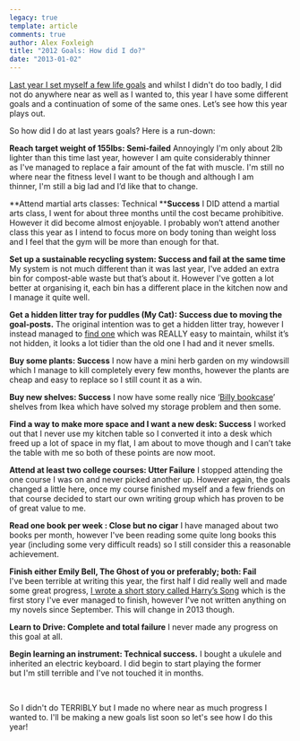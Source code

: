 ```yaml
---
legacy: true 
template: article 
comments: true 
author: Alex Foxleigh
title: "2012 Goals: How did I do?"
date: "2013-01-02"
---
```


[Last year I set myself a few life goals](http://lxword.com/2012/01/2012-not-the-end-the-beginning/ "2012: Not the end, the beginning!") and whilst I didn't do too badly, I did not do anywhere near as well as I wanted to, this year I have some different goals and a continuation of some of the same ones. Let’s see how this year plays out.

So how did I do at last years goals? Here is a run-down:

**Reach target weight of 155lbs: Semi-failed** Annoyingly I'm only about 2lb lighter than this time last year, however I am quite considerably thinner as I've managed to replace a fair amount of the fat with muscle. I'm still no where near the fitness level I want to be though and although I am thinner, I'm still a big lad and I’d like that to change.

**Attend martial arts classes: Technical ****Success** I DID attend a martial arts class, I went for about three months until the cost became prohibitive. However it did become almost enjoyable. I probably won’t attend another class this year as I intend to focus more on body toning than weight loss and I feel that the gym will be more than enough for that.

**Set up a sustainable recycling system: Success and fail at the same time** My system is not much different than it was last year, I've added an extra bin for compost-able waste but that’s about it. However I've gotten a lot better at organising it, each bin has a different place in the kitchen now and I manage it quite well.

**Get a hidden litter tray for puddles (My Cat): Success due to moving the goal-posts.** The original intention was to get a hidden litter tray, however I instead managed to [find one](http://www.amazon.co.uk/Omega-Paw-Rolln-Cleaning-Litter/dp/B0002DK2DU/ref=sr_1_16?ie=UTF8&qid=1357133539&sr=8-16) which was REALLY easy to maintain, whilst it’s not hidden, it looks a lot tidier than the old one I had and it never smells.

**Buy some plants: Success** I now have a mini herb garden on my windowsill which I manage to kill completely every few months, however the plants are cheap and easy to replace so I still count it as a win.

**Buy new shelves: Success** I now have some really nice ‘[Billy bookcase](http://www.ikea.com/gb/en/catalog/products/S79893865/#/S49858180)’ shelves from Ikea which have solved my storage problem and then some.

**Find a way to make more space and I want a new desk: Success** I worked out that I never use my kitchen table so I converted it into a desk which freed up a lot of space in my flat, I am about to move though and I can’t take the table with me so both of these points are now moot.

**Attend at least two college courses: Utter Failure** I stopped attending the one course I was on and never picked another up. However again, the goals changed a little here, once my course finished myself and a few friends on that course decided to start our own writing group which has proven to be of great value to me.

**Read one book per week : Close but no cigar** I have managed about two books per month, however I've been reading some quite long books this year (including some very difficult reads) so I still consider this a reasonable achievement.

**Finish either Emily Bell, The Ghost of you or preferably; both: Fail** I've been terrible at writing this year, the first half I did really well and made some great progress, [I wrote a short story called Harry’s Song](http://lxword.com/2012/07/harrys-song-and-the-power-of-free/ "Harry’s Song and the power of free") which is the first story I've ever managed to finish, however I've not written anything on my novels since September. This will change in 2013 though.

**Learn to Drive: Complete and total failure** I never made any progress on this goal at all.

**Begin learning an instrument: Technical success.** I bought a ukulele and inherited an electric keyboard. I did begin to start playing the former but I'm still terrible and I've not touched it in months.

 

So I didn't do TERRIBLY but I made no where near as much progress I wanted to. I'll be making a new goals list soon so let's see how I do this year!
